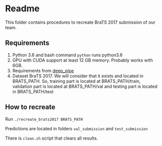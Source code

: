 # Readme

This folder contains procedures to recreate BraTS 2017 submission of our team.

## Requirements

1. Python 3.6 and bash command `python` runs python3.6
2. GPU with CUDA support at least 12 GB memory. Probably works with 6GB.
3. Requirements from [deep_pipe](https://github.com/neuro-ml/deep_pipe/blob/ef2bce0d81b95e1f5a22d3b013358d18f5d5fc96/requirements.txt)
4. Dataset BraTS 2017. We will consider that it exists and located in BRATS_PATH.
So, training part is located at BRATS_PATH/train, validation part is located at
BRATS_PATH/val and testing part is located in BRATS_PATH/test

## How to recreate

Run `./recreate_brats2017 BRATS_PATH`

Predictions are located in folders `val_submission` and `test_submission`

There is `clean.sh` script that clears all results.

